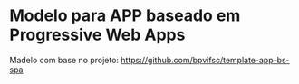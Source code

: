 # Modelo para APP baseado em Progressive Web Apps

Madelo com base no projeto: https://github.com/bpvifsc/template-app-bs-spa






